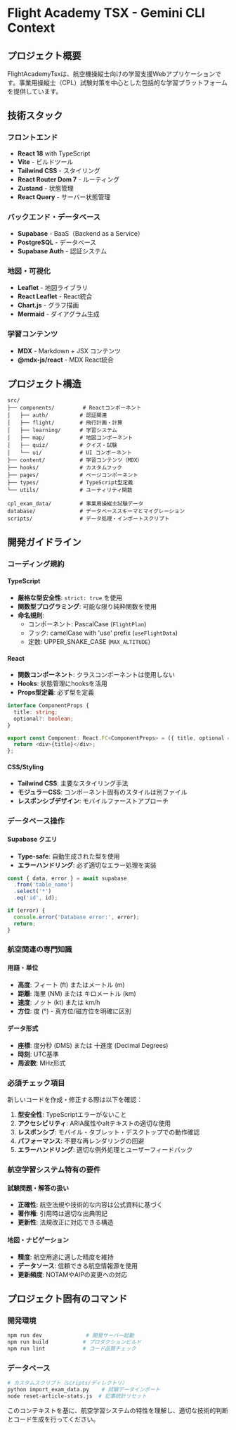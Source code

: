 # Flight Academy TSX - Gemini CLI Context

## プロジェクト概要

FlightAcademyTsxは、航空機操縦士向けの学習支援Webアプリケーションです。事業用操縦士（CPL）試験対策を中心とした包括的な学習プラットフォームを提供しています。

## 技術スタック

### フロントエンド
- **React 18** with TypeScript
- **Vite** - ビルドツール
- **Tailwind CSS** - スタイリング
- **React Router Dom 7** - ルーティング
- **Zustand** - 状態管理
- **React Query** - サーバー状態管理

### バックエンド・データベース
- **Supabase** - BaaS（Backend as a Service）
- **PostgreSQL** - データベース
- **Supabase Auth** - 認証システム

### 地図・可視化
- **Leaflet** - 地図ライブラリ
- **React Leaflet** - React統合
- **Chart.js** - グラフ描画
- **Mermaid** - ダイアグラム生成

### 学習コンテンツ
- **MDX** - Markdown + JSX コンテンツ
- **@mdx-js/react** - MDX React統合

## プロジェクト構造

```
src/
├── components/         # Reactコンポーネント
│   ├── auth/          # 認証関連
│   ├── flight/        # 飛行計画・計算
│   ├── learning/      # 学習システム
│   ├── map/           # 地図コンポーネント
│   ├── quiz/          # クイズ・試験
│   └── ui/            # UI コンポーネント
├── content/           # 学習コンテンツ（MDX）
├── hooks/             # カスタムフック
├── pages/             # ページコンポーネント
├── types/             # TypeScript型定義
└── utils/             # ユーティリティ関数

cpl_exam_data/         # 事業用操縦士試験データ
database/              # データベーススキーマとマイグレーション
scripts/               # データ処理・インポートスクリプト
```

## 開発ガイドライン

### コーディング規約

#### TypeScript
- **厳格な型安全性**: `strict: true` を使用
- **関数型プログラミング**: 可能な限り純粋関数を使用
- **命名規則**: 
  - コンポーネント: PascalCase (`FlightPlan`)
  - フック: camelCase with 'use' prefix (`useFlightData`)
  - 定数: UPPER_SNAKE_CASE (`MAX_ALTITUDE`)

#### React
- **関数コンポーネント**: クラスコンポーネントは使用しない
- **Hooks**: 状態管理にhooksを活用
- **Props型定義**: 必ず型を定義

```typescript
interface ComponentProps {
  title: string;
  optional?: boolean;
}

export const Component: React.FC<ComponentProps> = ({ title, optional = false }) => {
  return <div>{title}</div>;
};
```

#### CSS/Styling
- **Tailwind CSS**: 主要なスタイリング手法
- **モジュラーCSS**: コンポーネント固有のスタイルは別ファイル
- **レスポンシブデザイン**: モバイルファーストアプローチ

### データベース操作

#### Supabase クエリ
- **Type-safe**: 自動生成された型を使用
- **エラーハンドリング**: 必ず適切なエラー処理を実装

```typescript
const { data, error } = await supabase
  .from('table_name')
  .select('*')
  .eq('id', id);

if (error) {
  console.error('Database error:', error);
  return;
}
```

### 航空関連の専門知識

#### 用語・単位
- **高度**: フィート (ft) またはメートル (m)
- **距離**: 海里 (NM) または キロメートル (km)
- **速度**: ノット (kt) または km/h
- **方位**: 度 (°) - 真方位/磁方位を明確に区別

#### データ形式
- **座標**: 度分秒 (DMS) または 十進度 (Decimal Degrees)
- **時刻**: UTC基準
- **周波数**: MHz形式

### 必須チェック項目

新しいコードを作成・修正する際は以下を確認：

1. **型安全性**: TypeScriptエラーがないこと
2. **アクセシビリティ**: ARIA属性やaltテキストの適切な使用
3. **レスポンシブ**: モバイル・タブレット・デスクトップでの動作確認
4. **パフォーマンス**: 不要な再レンダリングの回避
5. **エラーハンドリング**: 適切な例外処理とユーザーフィードバック

### 航空学習システム特有の要件

#### 試験問題・解答の扱い
- **正確性**: 航空法規や技術的な内容は公式資料に基づく
- **著作権**: 引用時は適切な出典明記
- **更新性**: 法規改正に対応できる構造

#### 地図・ナビゲーション
- **精度**: 航空用途に適した精度を維持
- **データソース**: 信頼できる航空情報源を使用
- **更新頻度**: NOTAMやAIPの変更への対応

## プロジェクト固有のコマンド

### 開発環境
```bash
npm run dev              # 開発サーバー起動
npm run build           # プロダクションビルド
npm run lint            # コード品質チェック
```

### データベース
```bash
# カスタムスクリプト（scripts/ディレクトリ）
python import_exam_data.py    # 試験データインポート
node reset-article-stats.js  # 記事統計リセット
```

このコンテキストを基に、航空学習システムの特性を理解し、適切な技術的判断とコード生成を行ってください。 